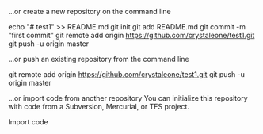 …or create a new repository on the command line

echo "# test1" >> README.md
git init
git add README.md
git commit -m "first commit"
git remote add origin https://github.com/crystaleone/test1.git
git push -u origin master

…or push an existing repository from the command line

git remote add origin https://github.com/crystaleone/test1.git
git push -u origin master

…or import code from another repository
You can initialize this repository with code from a Subversion, Mercurial, or TFS project.

Import code

